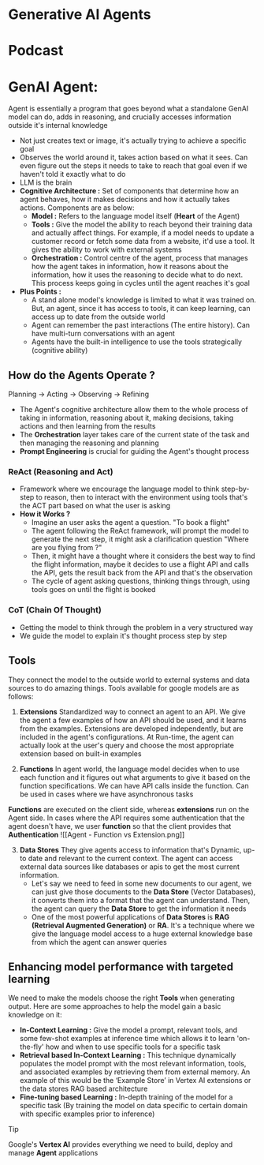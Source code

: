 # Generative AI Agents
# Podcast
# GenAI Agent: 
Agent is essentially a program that goes beyond what a standalone GenAI model can do, adds in reasoning, and crucially accesses information outside it's internal knowledge
- Not just creates text or image, it's actually trying to achieve a specific goal
- Observes the world around it, takes action based on what it sees. Can even figure out the steps it needs to take to reach that goal even if we haven't told it exactly what to do
- LLM is the brain
- **Cognitive Architecture :** Set of components that determine how an agent behaves, how it makes decisions and how it actually takes actions. Components are as below:
	- **Model :** Refers to the language model itself (**Heart** of the Agent)
	- **Tools :** Give the model the ability to reach beyond their training data and actually affect things. For example, if a model needs to update a customer record or fetch some data from a website, it'd use a tool. It gives the ability to work with external systems
	- **Orchestration :** Control centre of the agent, process that manages how the agent takes in information, how it reasons about the information, how it uses the reasoning to decide what to do next. This process keeps going in cycles until the agent reaches it's goal
- **Plus Points :**
	- A stand alone model's knowledge is limited to what it was trained on. But, an agent, since it has access to tools, it can keep learning, can access up to date from the outside world
	- Agent can remember the past interactions (The entire history). Can have multi-turn conversations with an agent
	- Agents have the built-in intelligence to use the tools strategically (cognitive ability)

## How do the Agents Operate ?
Planning -> Acting -> Observing -> Refining
* The Agent's cognitive architecture allow them to the whole process of taking in information, reasoning about it, making decisions, taking actions and then learning from the results
* The **Orchestration** layer takes care of the current state of the task and then managing the reasoning and planning
* **Prompt Engineering** is crucial for guiding the Agent's thought process
 
### ReAct (Reasoning and Act)
* Framework where we encourage the language model to think step-by-step to reason, then to interact with the environment using tools that's the ACT part based on what the user is asking 
* **How it Works ?**
	* Imagine an user asks the agent a question. "To book a flight"
	* The agent following the ReAct framework, will prompt the model to generate the next step, it might ask a clarification question "Where are you flying from ?"
	* Then, it might have a thought where it considers the best way to find the flight information, maybe it decides to use a flight API and calls the API, gets the result back from the API and that's the observation
	* The cycle of agent asking questions, thinking things through, using tools goes on until the flight is booked
### CoT (Chain Of Thought)
* Getting the model to think through the problem in a very structured way
* We guide the model to explain it's thought process step by step

## Tools
They connect the model to the outside world to external systems and data sources to do amazing things. Tools available for google models are as follows:
1. **Extensions**
	Standardized way to connect an agent to an API. We give the agent a few examples of how an API should be used, and it learns from the examples. Extensions are developed independently, but are included in the agent's configurations. At Run-time, the agent can actually look at the user's query and choose the most appropriate extension based on built-in examples

2. **Functions**
	In agent world, the language model decides when to use each function and it figures out what arguments to give it based on the function specifications. We can have API calls inside the function. Can be used in cases where we have asynchronous tasks

**Functions** are executed on the client side, whereas **extensions** run on the Agent side. In cases where the API requires some authentication that the agent doesn't have, we user **function** so that the client provides that **Authentication**
![[Agent - Function vs Extension.png]]

3.  **Data Stores**
	They give agents access to information that's Dynamic, up-to date and relevant to the current context. The agent can access external data sources like databases or apis to get the most current information. 
	* Let's say we need to feed in some new documents to our agent, we can just give those documents to the **Data Store** (Vector Databases), it converts them into a format that the agent can understand. Then, the agent can query the **Data Store** to get the information it needs
	* One of the most powerful applications of **Data Stores** is **RAG (Retrieval Augmented Generation)** or **RA**. It's a technique where we give the language model access to a huge external knowledge base from which the agent can answer queries

## Enhancing model performance with targeted learning
We need to make the models choose the right **Tools** when generating output. Here are some approaches to help the model gain a basic knowledge on it:
* **In-Context Learning :** Give the model a  prompt, relevant tools, and some few-shot examples at inference time which allows it to learn 'on-the-fly' how and when to use specific tools for a specific task
* **Retrieval based In-Context Learning :** This technique dynamically populates the model prompt with the most relevant information, tools, and associated examples by retrieving them from external memory. An example of this would be the ‘Example Store’ in Vertex AI extensions or the data stores RAG based architecture
* **Fine-tuning based Learning :** In-depth training of the model for a specific task (By training the model on data specific to certain domain with specific examples prior to inference)

> [!TIP]
Google's **Vertex AI** provides everything we need to build, deploy and manage **Agent** applications